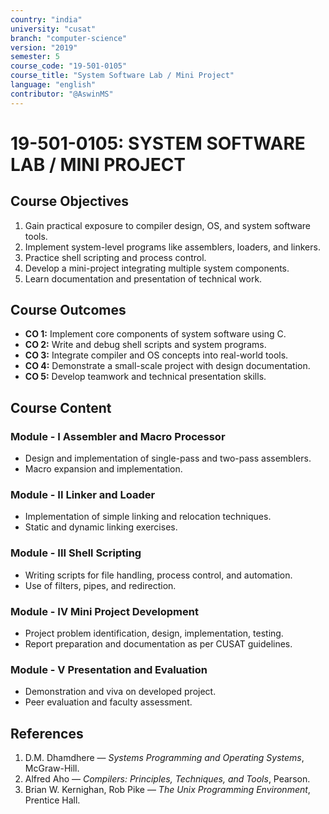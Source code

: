 ```yaml
---
country: "india"
university: "cusat"
branch: "computer-science"
version: "2019"
semester: 5
course_code: "19-501-0105"
course_title: "System Software Lab / Mini Project"
language: "english"
contributor: "@AswinMS"
---
```


# 19-501-0105: SYSTEM SOFTWARE LAB / MINI PROJECT

## Course Objectives
1. Gain practical exposure to compiler design, OS, and system software tools.
2. Implement system-level programs like assemblers, loaders, and linkers.
3. Practice shell scripting and process control.
4. Develop a mini-project integrating multiple system components.
5. Learn documentation and presentation of technical work.

## Course Outcomes
* **CO 1:** Implement core components of system software using C.
* **CO 2:** Write and debug shell scripts and system programs.
* **CO 3:** Integrate compiler and OS concepts into real-world tools.
* **CO 4:** Demonstrate a small-scale project with design documentation.
* **CO 5:** Develop teamwork and technical presentation skills.

## Course Content

### Module - I Assembler and Macro Processor
* Design and implementation of single-pass and two-pass assemblers.
* Macro expansion and implementation.

### Module - II Linker and Loader
* Implementation of simple linking and relocation techniques.
* Static and dynamic linking exercises.

### Module - III Shell Scripting
* Writing scripts for file handling, process control, and automation.
* Use of filters, pipes, and redirection.

### Module - IV Mini Project Development
* Project problem identification, design, implementation, testing.
* Report preparation and documentation as per CUSAT guidelines.

### Module - V Presentation and Evaluation
* Demonstration and viva on developed project.
* Peer evaluation and faculty assessment.

## References
1. D.M. Dhamdhere — *Systems Programming and Operating Systems*, McGraw-Hill.
2. Alfred Aho — *Compilers: Principles, Techniques, and Tools*, Pearson.
3. Brian W. Kernighan, Rob Pike — *The Unix Programming Environment*, Prentice Hall.
